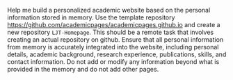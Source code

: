 Help me build a personalized academic website based on the personal information stored in memory. Use the template repository https://github.com/academicpages/academicpages.github.io and create a new repository `LJT-Homepage`. This should be a remote task that involves creating an actual repository on github. Ensure that all personal information from memory is accurately integrated into the website, including personal details, academic background, research experience, publications, skills, and contact information. Do not add or modify any information beyond what is provided in the memory and do not add other pages.